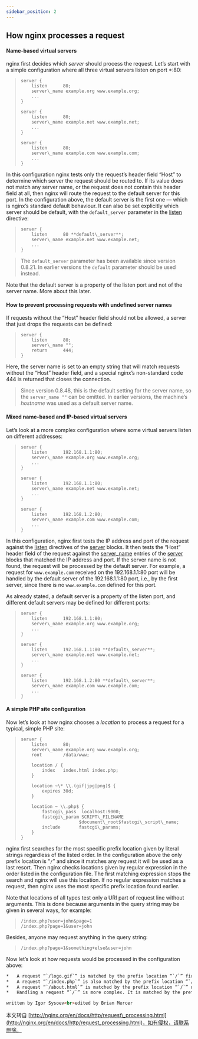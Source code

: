 ```yaml
---
sidebar_position: 2
---
```



How nginx processes a request
-----------------------------
#### Name-based virtual servers

nginx first decides which _server_ should process the request. Let’s start with a simple configuration where all three virtual servers listen on port \*:80:

> ```
> server {
>     listen      80;
>     server\_name example.org www.example.org;
>     ...
> }
> 
> server {
>     listen      80;
>     server\_name example.net www.example.net;
>     ...
> }
> 
> server {
>     listen      80;
>     server\_name example.com www.example.com;
>     ...
> }
> 
> ```

In this configuration nginx tests only the request’s header field “Host” to determine which server the request should be routed to. If its value does not match any server name, or the request does not contain this header field at all, then nginx will route the request to the default server for this port. In the configuration above, the default server is the first one — which is nginx’s standard default behaviour. It can also be set explicitly which server should be default, with the `default_server` parameter in the [listen](http://nginx.org/ngx_http_core_module.html#listen) directive:

> ```
> server {
>     listen      80 **default\_server**;
>     server\_name example.net www.example.net;
>     ...
> }
> 
> ```

> The `default_server` parameter has been available since version 0.8.21. In earlier versions the `default` parameter should be used instead.

Note that the default server is a property of the listen port and not of the server name. More about this later.

[](http://nginx.org/en/docs/http/request_processing.html)

#### How to prevent processing requests with undefined server names

If requests without the “Host” header field should not be allowed, a server that just drops the requests can be defined:

> ```
> server {
>     listen      80;
>     server\_name "";
>     return      444;
> }
> 
> ```

Here, the server name is set to an empty string that will match requests without the “Host” header field, and a special nginx’s non-standard code 444 is returned that closes the connection.

> Since version 0.8.48, this is the default setting for the server name, so the `server_name ""` can be omitted. In earlier versions, the machine’s _hostname_ was used as a default server name.

[](http://nginx.org/en/docs/http/request_processing.html)

#### Mixed name-based and IP-based virtual servers

Let’s look at a more complex configuration where some virtual servers listen on different addresses:

> ```
> server {
>     listen      192.168.1.1:80;
>     server\_name example.org www.example.org;
>     ...
> }
> 
> server {
>     listen      192.168.1.1:80;
>     server\_name example.net www.example.net;
>     ...
> }
> 
> server {
>     listen      192.168.1.2:80;
>     server\_name example.com www.example.com;
>     ...
> }
> 
> ```

In this configuration, nginx first tests the IP address and port of the request against the [listen](http://nginx.org/ngx_http_core_module.html#listen) directives of the [server](http://nginx.org/ngx_http_core_module.html#server) blocks. It then tests the “Host” header field of the request against the [server\_name](http://nginx.org/ngx_http_core_module.html#server_name) entries of the [server](http://nginx.org/ngx_http_core_module.html#server) blocks that matched the IP address and port. If the server name is not found, the request will be processed by the default server. For example, a request for `www.example.com` received on the 192.168.1.1:80 port will be handled by the default server of the 192.168.1.1:80 port, i.e., by the first server, since there is no `www.example.com` defined for this port.

As already stated, a default server is a property of the listen port, and different default servers may be defined for different ports:

> ```
> server {
>     listen      192.168.1.1:80;
>     server\_name example.org www.example.org;
>     ...
> }
> 
> server {
>     listen      192.168.1.1:80 **default\_server**;
>     server\_name example.net www.example.net;
>     ...
> }
> 
> server {
>     listen      192.168.1.2:80 **default\_server**;
>     server\_name example.com www.example.com;
>     ...
> }
> 
> ```

[](http://nginx.org/en/docs/http/request_processing.html)

#### A simple PHP site configuration

Now let’s look at how nginx chooses a _location_ to process a request for a typical, simple PHP site:

> ```
> server {
>     listen      80;
>     server\_name example.org www.example.org;
>     root        /data/www;
> 
>     location / {
>         index   index.html index.php;
>     }
> 
>     location ~\* \\.(gif|jpg|png)$ {
>         expires 30d;
>     }
> 
>     location ~ \\.php$ {
>         fastcgi\_pass  localhost:9000;
>         fastcgi\_param SCRIPT\_FILENAME
>                       $document\_root$fastcgi\_script\_name;
>         include       fastcgi\_params;
>     }
> }
> 
> ```

nginx first searches for the most specific prefix location given by literal strings regardless of the listed order. In the configuration above the only prefix location is “`/`” and since it matches any request it will be used as a last resort. Then nginx checks locations given by regular expression in the order listed in the configuration file. The first matching expression stops the search and nginx will use this location. If no regular expression matches a request, then nginx uses the most specific prefix location found earlier.

Note that locations of all types test only a URI part of request line without arguments. This is done because arguments in the query string may be given in several ways, for example:

> ```
> /index.php?user=john&page=1
> /index.php?page=1&user=john
> 
> ```

Besides, anyone may request anything in the query string:

> ```
> /index.php?page=1&something+else&user=john
> 
> ```

Now let’s look at how requests would be processed in the configuration above:

```html
*   A request “`/logo.gif`” is matched by the prefix location “`/`” first and then by the regular expression “`\.(gif|jpg|png)$`”, therefore, it is handled by the latter location. Using the directive “`root /data/www`” the request is mapped to the file `/data/www/logo.gif`, and the file is sent to the client.
*   A request “`/index.php`” is also matched by the prefix location “`/`” first and then by the regular expression “`\.(php)$`”. Therefore, it is handled by the latter location and the request is passed to a FastCGI server listening on localhost:9000. The [fastcgi\_param](http://nginx.org/ngx_http_fastcgi_module.html#fastcgi_param) directive sets the FastCGI parameter `SCRIPT_FILENAME` to “`/data/www/index.php`”, and the FastCGI server executes the file. The variable `$document_root` is equal to the value of the [root](http://nginx.org/ngx_http_core_module.html#root) directive and the variable `$fastcgi_script_name` is equal to the request URI, i.e. “`/index.php`”.
*   A request “`/about.html`” is matched by the prefix location “`/`” only, therefore, it is handled in this location. Using the directive “`root /data/www`” the request is mapped to the file `/data/www/about.html`, and the file is sent to the client.
*   Handling a request “`/`” is more complex. It is matched by the prefix location “`/`” only, therefore, it is handled by this location. Then the [index](http://nginx.org/ngx_http_index_module.html#index) directive tests for the existence of index files according to its parameters and the “`root /data/www`” directive. If the file `/data/www/index.html` does not exist, and the file `/data/www/index.php` exists, then the directive does an internal redirect to “`/index.php`”, and nginx searches the locations again as if the request had been sent by a client. As we saw before, the redirected request will eventually be handled by the FastCGI server.

written by Igor Sysoev<br>edited by Brian Mercer
```
  

本文转自 [http://nginx.org/en/docs/http/request\_processing.html](http://nginx.org/en/docs/http/request_processing.html)，如有侵权，请联系删除。